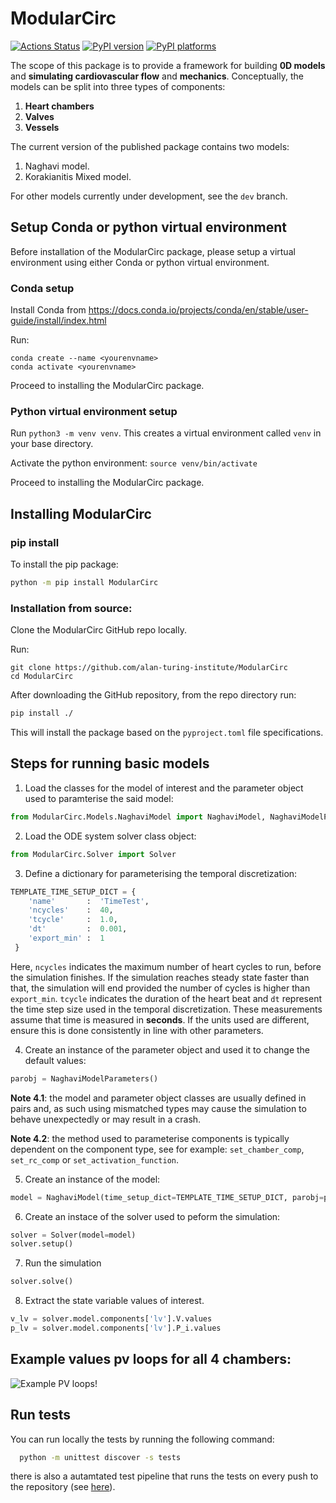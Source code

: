 # ModularCirc

[![Actions Status][actions-badge]][actions-link]
[![PyPI version][pypi-version]][pypi-link]
[![PyPI platforms][pypi-platforms]][pypi-link]

The scope of this package is to provide a framework for building **0D models** and **simulating cardiovascular flow** and **mechanics**. Conceptually, the models can be split into three types of components:
1. **Heart chambers**
2. **Valves**
3. **Vessels**

The current version of the published package contains two models: 
1. Naghavi model.
2. Korakianitis Mixed model.

For other models currently under development, see the `dev` branch. 

## Setup Conda or python virtual environment

Before installation of the ModularCirc package, please setup a virtual environment using either Conda or python virtual environment.

### Conda setup

Install Conda from https://docs.conda.io/projects/conda/en/stable/user-guide/install/index.html

Run: 

```
conda create --name <yourenvname>
conda activate <yourenvname>
```

Proceed to installing the ModularCirc package.

### Python virtual environment setup

Run `python3 -m venv venv`. This creates a virtual environment called `venv` in your base directory. 

Activate the python environment: `source venv/bin/activate`

Proceed to installing the ModularCirc package.

## Installing ModularCirc

### pip install

To install the pip package: 

```bash
python -m pip install ModularCirc
```

### Installation from source:

Clone the ModularCirc GitHub repo locally.

Run:

```
git clone https://github.com/alan-turing-institute/ModularCirc
cd ModularCirc
```

After downloading the GitHub repository, from the repo directory run:

```bash
pip install ./
```

This will install the package based on the `pyproject.toml` file specifications.


## Steps for running basic models
1. Load the classes for the model of interest and the parameter object used to paramterise the said model:
```python
from ModularCirc.Models.NaghaviModel import NaghaviModel, NaghaviModelParameters
```

2. Load the ODE system solver class object:
```python
from ModularCirc.Solver import Solver
```

3. Define a dictionary for parameterising the temporal discretization:
```python
TEMPLATE_TIME_SETUP_DICT = {
    'name'       :  'TimeTest',
    'ncycles'    :  40,
    'tcycle'     :  1.0,
    'dt'         :  0.001, 
    'export_min' :  1
 }
```
Here, `ncycles` indicates the maximum number of heart cycles to run, before the simulation finishes.
If the simulation reaches steady state faster than that, the simulation will end provided the number of cycles is higher than `export_min`. 
`tcycle` indicates the duration of the heart beat and `dt` represent the time step size used in the temporal discretization. 
These measurements assume that time is measured in **seconds**. 
If the units used are different, ensure this is done consistently in line with other parameters.

4. Create an instance of the parameter object and used it to change the default values:
```python
parobj = NaghaviModelParameters()
```
**Note 4.1**: the model and parameter object classes are usually defined in pairs and, as such using mismatched types may cause the simulation to behave unexpectedly or may result in a crash.

**Note 4.2**: the method used to parameterise components is typically dependent on the component type, see for example: `set_chamber_comp`, `set_rc_comp` or `set_activation_function`.

5. Create an instance of the model:
```python
model = NaghaviModel(time_setup_dict=TEMPLATE_TIME_SETUP_DICT, parobj=parobj)
```

6. Create an instace of the solver used to peform the simulation:
```python
solver = Solver(model=model)
solver.setup()
```

7. Run the simulation
```python
solver.solve()
```

8. Extract the state variable values of interest.
```python
v_lv = solver.model.components['lv'].V.values
p_lv = solver.model.components['lv'].P_i.values
```

## Example values pv loops for all 4 chambers:
![Example PV loops!](Figures/PV_loops.png)

## Run tests

You can run locally the tests by running the following command:
```bash
  python -m unittest discover -s tests
```
there is also a autamtated test pipeline that runs the tests on every push to the repository (see [here](.github/workflows/ci.yml)).

<!-- prettier-ignore-start -->
[actions-badge]:            https://github.com/alan-turing-institute/ModularCirc/workflows/CI/badge.svg
[actions-link]:             https://github.com/alan-turing-institute/ModularCirc/actions
[pypi-link]:                https://pypi.org/project/ModularCirc
[pypi-platforms]:           https://img.shields.io/pypi/pyversions/ModularCirc
[pypi-version]:             https://img.shields.io/pypi/v/ModularCirc
<!-- prettier-ignore-end -->

